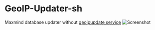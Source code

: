 # GeoIP-Updater-sh
Maxmind database updater without [geoipupdate service](https://github.com/maxmind/geoipupdate)
![Screenshot](https://cloud.githubusercontent.com/assets/1387333/17768910/f61cfd90-653e-11e6-9b24-fb7b83c52dd2.png)
